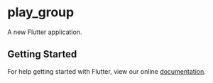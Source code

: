 # play_group

A new Flutter application.

## Getting Started

For help getting started with Flutter, view our online
[documentation](https://flutter.io/).
